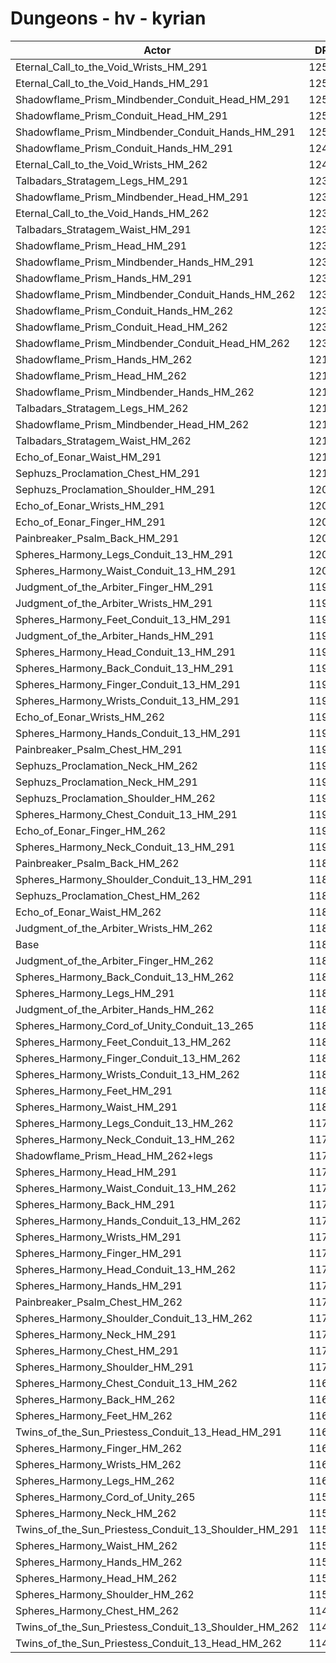 # Dungeons - hv - kyrian
| Actor | DPS | Increase |
|---|:---:|:---:|
|Eternal_Call_to_the_Void_Wrists_HM_291|12578|6.15%|
|Eternal_Call_to_the_Void_Hands_HM_291|12563|6.03%|
|Shadowflame_Prism_Mindbender_Conduit_Head_HM_291|12543|5.86%|
|Shadowflame_Prism_Conduit_Head_HM_291|12534|5.78%|
|Shadowflame_Prism_Mindbender_Conduit_Hands_HM_291|12507|5.55%|
|Shadowflame_Prism_Conduit_Hands_HM_291|12497|5.47%|
|Eternal_Call_to_the_Void_Wrists_HM_262|12443|5.01%|
|Talbadars_Stratagem_Legs_HM_291|12393|4.59%|
|Shadowflame_Prism_Mindbender_Head_HM_291|12379|4.47%|
|Eternal_Call_to_the_Void_Hands_HM_262|12378|4.46%|
|Talbadars_Stratagem_Waist_HM_291|12377|4.46%|
|Shadowflame_Prism_Head_HM_291|12361|4.32%|
|Shadowflame_Prism_Mindbender_Hands_HM_291|12347|4.20%|
|Shadowflame_Prism_Hands_HM_291|12346|4.19%|
|Shadowflame_Prism_Mindbender_Conduit_Hands_HM_262|12325|4.02%|
|Shadowflame_Prism_Conduit_Hands_HM_262|12311|3.90%|
|Shadowflame_Prism_Conduit_Head_HM_262|12306|3.86%|
|Shadowflame_Prism_Mindbender_Conduit_Head_HM_262|12302|3.82%|
|Shadowflame_Prism_Hands_HM_262|12169|2.70%|
|Shadowflame_Prism_Head_HM_262|12169|2.70%|
|Shadowflame_Prism_Mindbender_Hands_HM_262|12163|2.65%|
|Talbadars_Stratagem_Legs_HM_262|12153|2.57%|
|Shadowflame_Prism_Mindbender_Head_HM_262|12138|2.44%|
|Talbadars_Stratagem_Waist_HM_262|12124|2.32%|
|Echo_of_Eonar_Waist_HM_291|12114|2.24%|
|Sephuzs_Proclamation_Chest_HM_291|12101|2.13%|
|Sephuzs_Proclamation_Shoulder_HM_291|12094|2.07%|
|Echo_of_Eonar_Wrists_HM_291|12047|1.67%|
|Echo_of_Eonar_Finger_HM_291|12037|1.59%|
|Painbreaker_Psalm_Back_HM_291|12031|1.54%|
|Spheres_Harmony_Legs_Conduit_13_HM_291|12029|1.52%|
|Spheres_Harmony_Waist_Conduit_13_HM_291|12004|1.31%|
|Judgment_of_the_Arbiter_Finger_HM_291|11993|1.22%|
|Judgment_of_the_Arbiter_Wrists_HM_291|11989|1.18%|
|Spheres_Harmony_Feet_Conduit_13_HM_291|11986|1.16%|
|Judgment_of_the_Arbiter_Hands_HM_291|11962|0.95%|
|Spheres_Harmony_Head_Conduit_13_HM_291|11955|0.89%|
|Spheres_Harmony_Back_Conduit_13_HM_291|11948|0.84%|
|Spheres_Harmony_Finger_Conduit_13_HM_291|11943|0.79%|
|Spheres_Harmony_Wrists_Conduit_13_HM_291|11938|0.75%|
|Echo_of_Eonar_Wrists_HM_262|11935|0.73%|
|Spheres_Harmony_Hands_Conduit_13_HM_291|11935|0.73%|
|Painbreaker_Psalm_Chest_HM_291|11934|0.72%|
|Sephuzs_Proclamation_Neck_HM_262|11918|0.58%|
|Sephuzs_Proclamation_Neck_HM_291|11917|0.57%|
|Sephuzs_Proclamation_Shoulder_HM_262|11907|0.49%|
|Spheres_Harmony_Chest_Conduit_13_HM_291|11906|0.48%|
|Echo_of_Eonar_Finger_HM_262|11903|0.46%|
|Spheres_Harmony_Neck_Conduit_13_HM_291|11900|0.43%|
|Painbreaker_Psalm_Back_HM_262|11898|0.41%|
|Spheres_Harmony_Shoulder_Conduit_13_HM_291|11887|0.32%|
|Sephuzs_Proclamation_Chest_HM_262|11882|0.28%|
|Echo_of_Eonar_Waist_HM_262|11872|0.19%|
|Judgment_of_the_Arbiter_Wrists_HM_262|11858|0.08%|
|Base|11849|0.00%|
|Judgment_of_the_Arbiter_Finger_HM_262|11839|-0.08%|
|Spheres_Harmony_Back_Conduit_13_HM_262|11834|-0.13%|
|Spheres_Harmony_Legs_HM_291|11827|-0.19%|
|Judgment_of_the_Arbiter_Hands_HM_262|11817|-0.27%|
|Spheres_Harmony_Cord_of_Unity_Conduit_13_265|11812|-0.31%|
|Spheres_Harmony_Feet_Conduit_13_HM_262|11807|-0.35%|
|Spheres_Harmony_Finger_Conduit_13_HM_262|11805|-0.37%|
|Spheres_Harmony_Wrists_Conduit_13_HM_262|11805|-0.37%|
|Spheres_Harmony_Feet_HM_291|11801|-0.41%|
|Spheres_Harmony_Waist_HM_291|11800|-0.41%|
|Spheres_Harmony_Legs_Conduit_13_HM_262|11790|-0.50%|
|Spheres_Harmony_Neck_Conduit_13_HM_262|11772|-0.65%|
|Shadowflame_Prism_Head_HM_262+legs|11769|-0.68%|
|Spheres_Harmony_Head_HM_291|11769|-0.68%|
|Spheres_Harmony_Waist_Conduit_13_HM_262|11761|-0.74%|
|Spheres_Harmony_Back_HM_291|11759|-0.76%|
|Spheres_Harmony_Hands_Conduit_13_HM_262|11757|-0.78%|
|Spheres_Harmony_Wrists_HM_291|11753|-0.81%|
|Spheres_Harmony_Finger_HM_291|11745|-0.88%|
|Spheres_Harmony_Head_Conduit_13_HM_262|11744|-0.89%|
|Spheres_Harmony_Hands_HM_291|11740|-0.92%|
|Painbreaker_Psalm_Chest_HM_262|11725|-1.05%|
|Spheres_Harmony_Shoulder_Conduit_13_HM_262|11716|-1.12%|
|Spheres_Harmony_Neck_HM_291|11714|-1.14%|
|Spheres_Harmony_Chest_HM_291|11709|-1.18%|
|Spheres_Harmony_Shoulder_HM_291|11701|-1.25%|
|Spheres_Harmony_Chest_Conduit_13_HM_262|11677|-1.45%|
|Spheres_Harmony_Back_HM_262|11640|-1.76%|
|Spheres_Harmony_Feet_HM_262|11634|-1.81%|
|Twins_of_the_Sun_Priestess_Conduit_13_Head_HM_291|11628|-1.87%|
|Spheres_Harmony_Finger_HM_262|11623|-1.91%|
|Spheres_Harmony_Wrists_HM_262|11616|-1.97%|
|Spheres_Harmony_Legs_HM_262|11604|-2.07%|
|Spheres_Harmony_Cord_of_Unity_265|11599|-2.11%|
|Spheres_Harmony_Neck_HM_262|11596|-2.14%|
|Twins_of_the_Sun_Priestess_Conduit_13_Shoulder_HM_291|11592|-2.17%|
|Spheres_Harmony_Waist_HM_262|11574|-2.32%|
|Spheres_Harmony_Hands_HM_262|11571|-2.35%|
|Spheres_Harmony_Head_HM_262|11557|-2.46%|
|Spheres_Harmony_Shoulder_HM_262|11549|-2.53%|
|Spheres_Harmony_Chest_HM_262|11471|-3.19%|
|Twins_of_the_Sun_Priestess_Conduit_13_Shoulder_HM_262|11427|-3.56%|
|Twins_of_the_Sun_Priestess_Conduit_13_Head_HM_262|11403|-3.76%|
